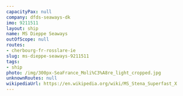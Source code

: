 ```yaml
---
capacityPax: null
company: dfds-seaways-dk
imo: 9211511
layout: ship
name: MS Dieppe Seaways
outOfScope: null
routes:
- cherbourg-fr-rosslare-ie
slug: ms-dieppe-seaways-9211511
tags:
- ship
photo: /img/300px-SeaFrance_Moli%C3%A8re_light_cropped.jpg
unknownRoutes: null
wikipediaUrl: https://en.wikipedia.org/wiki/MS_Stena_Superfast_X
---
```

